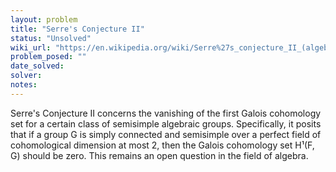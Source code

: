 ```yaml
---
layout: problem
title: "Serre's Conjecture II"
status: "Unsolved"
wiki_url: "https://en.wikipedia.org/wiki/Serre%27s_conjecture_II_(algebra)"
problem_posed: ""
date_solved:
solver:
notes:
---
```

Serre's Conjecture II concerns the vanishing of the first Galois cohomology set for a certain class of semisimple algebraic groups. Specifically, it posits that if a group G is simply connected and semisimple over a perfect field of cohomological dimension at most 2, then the Galois cohomology set H¹(F, G) should be zero. This remains an open question in the field of algebra.